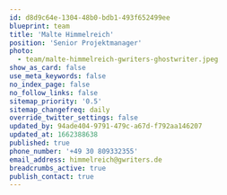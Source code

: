 ```yaml
---
id: d8d9c64e-1304-48b0-bdb1-493f652499ee
blueprint: team
title: 'Malte Himmelreich'
position: 'Senior Projektmanager'
photo:
  - team/malte-himmelreich-gwriters-ghostwriter.jpeg
show_as_card: false
use_meta_keywords: false
no_index_page: false
no_follow_links: false
sitemap_priority: '0.5'
sitemap_changefreq: daily
override_twitter_settings: false
updated_by: 94ade404-9791-479c-a67d-f792aa146207
updated_at: 1662388638
published: true
phone_number: '+49 30 809332355'
email_address: himmelreich@gwriters.de
breadcrumbs_active: true
publish_contact: true
---
```

